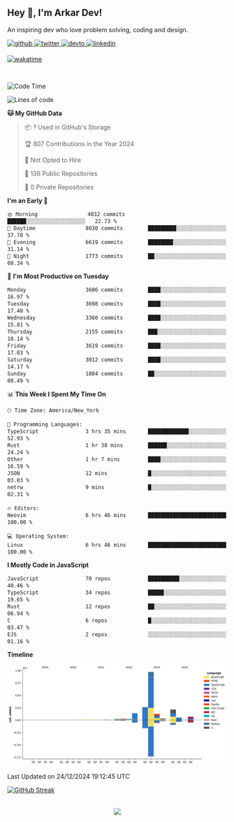 ## Hey 👋, I'm Arkar Dev!  

An inspiring dev who love problem solving, coding and design.

<a href="https://github.com/Riley1101" target="_blank">
<img src=https://img.shields.io/badge/github-%2324292e.svg?&style=for-the-badge&logo=github&logoColor=white alt=github style="margin-bottom: 5px;" />
</a>
<a href="https://twitter.com/arkardev" target="_blank">
<img src=https://img.shields.io/badge/twitter-%2300acee.svg?&style=for-the-badge&logo=twitter&logoColor=white alt=twitter style="margin-bottom: 5px;" />
</a>
<a href="https://dev.to/riley1101" target="_blank">
<img src=https://img.shields.io/badge/dev.to-%2308090A.svg?&style=for-the-badge&logo=dev.to&logoColor=white alt=devto style="margin-bottom: 5px;" />
</a>
<a href="https://linkedin.com/in/arkar-kaung-myat" target="_blank">
<img src=https://img.shields.io/badge/linkedin-%231E77B5.svg?&style=for-the-badge&logo=linkedin&logoColor=white alt=linkedin style="margin-bottom: 5px;" />
</a>
  
[![wakatime](https://wakatime.com/badge/user/cf23b6e3-75f8-4c04-b0e3-273191c8d2ec.svg)](https://wakatime.com/@cf23b6e3-75f8-4c04-b0e3-273191c8d2ec)

<br/>

<!--START_SECTION:waka-->
![Code Time](http://img.shields.io/badge/Code%20Time-1%2C215%20hrs%2014%20mins-blue)

![Lines of code](https://img.shields.io/badge/From%20Hello%20World%20I%27ve%20Written-19.6%20million%20lines%20of%20code-blue)

**🐱 My GitHub Data** 

> 📦 ? Used in GitHub's Storage 
 > 
> 🏆 807 Contributions in the Year 2024
 > 
> 🚫 Not Opted to Hire
 > 
> 📜 136 Public Repositories 
 > 
> 🔑 0 Private Repositories 
 > 
**I'm an Early 🐤** 

```text
🌞 Morning                4832 commits        ██████░░░░░░░░░░░░░░░░░░░   22.73 % 
🌆 Daytime                8030 commits        █████████░░░░░░░░░░░░░░░░   37.78 % 
🌃 Evening                6619 commits        ████████░░░░░░░░░░░░░░░░░   31.14 % 
🌙 Night                  1773 commits        ██░░░░░░░░░░░░░░░░░░░░░░░   08.34 % 
```
📅 **I'm Most Productive on Tuesday** 

```text
Monday                   3606 commits        ████░░░░░░░░░░░░░░░░░░░░░   16.97 % 
Tuesday                  3698 commits        ████░░░░░░░░░░░░░░░░░░░░░   17.40 % 
Wednesday                3360 commits        ████░░░░░░░░░░░░░░░░░░░░░   15.81 % 
Thursday                 2155 commits        ███░░░░░░░░░░░░░░░░░░░░░░   10.14 % 
Friday                   3619 commits        ████░░░░░░░░░░░░░░░░░░░░░   17.03 % 
Saturday                 3012 commits        ████░░░░░░░░░░░░░░░░░░░░░   14.17 % 
Sunday                   1804 commits        ██░░░░░░░░░░░░░░░░░░░░░░░   08.49 % 
```


📊 **This Week I Spent My Time On** 

```text
🕑︎ Time Zone: America/New_York

💬 Programming Languages: 
TypeScript               3 hrs 35 mins       █████████████░░░░░░░░░░░░   52.93 % 
Rust                     1 hr 38 mins        ██████░░░░░░░░░░░░░░░░░░░   24.24 % 
Other                    1 hr 7 mins         ████░░░░░░░░░░░░░░░░░░░░░   16.59 % 
JSON                     12 mins             █░░░░░░░░░░░░░░░░░░░░░░░░   03.03 % 
netrw                    9 mins              █░░░░░░░░░░░░░░░░░░░░░░░░   02.31 % 

🔥 Editors: 
Neovim                   6 hrs 46 mins       █████████████████████████   100.00 % 

💻 Operating System: 
Linux                    6 hrs 46 mins       █████████████████████████   100.00 % 
```

**I Mostly Code in JavaScript** 

```text
JavaScript               70 repos            ██████████░░░░░░░░░░░░░░░   40.46 % 
TypeScript               34 repos            █████░░░░░░░░░░░░░░░░░░░░   19.65 % 
Rust                     12 repos            ██░░░░░░░░░░░░░░░░░░░░░░░   06.94 % 
C                        6 repos             █░░░░░░░░░░░░░░░░░░░░░░░░   03.47 % 
EJS                      2 repos             ░░░░░░░░░░░░░░░░░░░░░░░░░   01.16 % 
```



**Timeline**

![Lines of Code chart](https://raw.githubusercontent.com/Riley1101/Riley1101/main/assets/bar_graph.png)


 Last Updated on 24/12/2024 19:12:45 UTC
<!--END_SECTION:waka-->

[![GitHub Streak](https://streak-stats.demolab.com?user=Riley1101)](https://git.io/streak-stats)
  
<br/>  
<div align="center">
<img src="https://komarev.com/ghpvc/?username=Riley1101&&style=flat-square" align="center" />
</div>  

